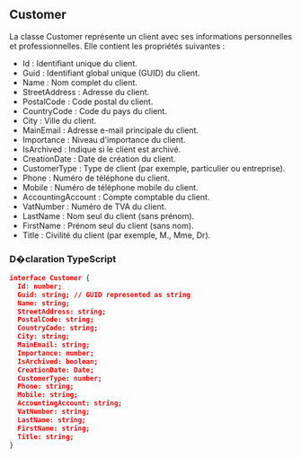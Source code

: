 ## Customer

La classe Customer représente un client avec ses informations personnelles et professionnelles. Elle contient les propriétés suivantes :
- Id : Identifiant unique du client.
- Guid : Identifiant global unique (GUID) du client.
- Name : Nom complet du client.
- StreetAddress : Adresse du client.
- PostalCode : Code postal du client.
- CountryCode : Code du pays du client.
- City : Ville du client.
- MainEmail : Adresse e-mail principale du client.
- Importance : Niveau d'importance du client.
- IsArchived : Indique si le client est archivé.
- CreationDate : Date de création du client.
- CustomerType : Type de client (par exemple, particulier ou entreprise).
- Phone : Numéro de téléphone du client.
- Mobile : Numéro de téléphone mobile du client.
- AccountingAccount : Compte comptable du client.
- VatNumber : Numéro de TVA du client.
- LastName : Nom seul du client (sans prénom).
- FirstName : Prénom seul du client (sans nom).
- Title : Civilité du client (par exemple, M., Mme, Dr).

### D�claration TypeScript
```json
interface Customer {
  Id: number;
  Guid: string; // GUID represented as string
  Name: string;
  StreetAddress: string;
  PostalCode: string;
  CountryCode: string;
  City: string;
  MainEmail: string;
  Importance: number;
  IsArchived: boolean;
  CreationDate: Date;
  CustomerType: number;
  Phone: string;
  Mobile: string;
  AccountingAccount: string;
  VatNumber: string;
  LastName: string;
  FirstName: string;
  Title: string;
}
```